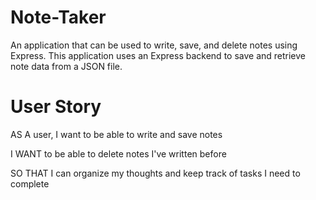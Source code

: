 # Note-Taker
An application that can be used to write, save, and delete notes using Express. This application uses an Express backend to save and retrieve note data from a JSON file.


# User Story
AS A user, I want to be able to write and save notes


I WANT to be able to delete notes I've written before


SO THAT I can organize my thoughts and keep track of tasks I need to complete
